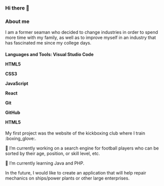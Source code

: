 ### Hi there 👋
<h3>About me</h3>

<p>
I am a former seaman who decided to change industries in order to spend more time with my family, as well as to improve myself in an industry that has fascinated me since my college days.
</p>
<h4>
Languages and Tools:
Visual Studio Code

HTML5

CSS3

JavaScript

React

Git

GitHub

HTML5
 
</h4>
<p>
My first project was the website of the kickboxing club where I train :boxing_glove:. 
</p>
<p>
🔭 I’m currently working on a search engine for football players who can be sorted by their age, position, or skill level, etc.
</p>
<p>
🌱 I’m currently learning Java and PHP.
</p>
<p>
In the future, I would like to create an application that will help repair mechanics on ships/power plants or other large enterprises.
</p>

<!--
**smaru90/smaru90** is a ✨ _special_ ✨ repository because its `README.md` (this file) appears on your GitHub profile.

Here are some ideas to get you started:

- 🔭 I’m currently working on ...
- 🌱 I’m currently learning ...
- 👯 I’m looking to collaborate on ...
- 🤔 I’m looking for help with ...
- 💬 Ask me about ...
- 📫 How to reach me: ...
- 😄 Pronouns: ...
- ⚡ Fun fact: ...
-->

